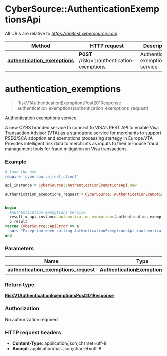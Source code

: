 # CyberSource::AuthenticationExemptionsApi

All URIs are relative to *https://apitest.cybersource.com*

Method | HTTP request | Description
------------- | ------------- | -------------
[**authentication_exemptions**](AuthenticationExemptionsApi.md#authentication_exemptions) | **POST** /risk/v1/authentication-exemptions | Authentication exemptions service


# **authentication_exemptions**
> RiskV1AuthenticationExemptionsPost201Response authentication_exemptions(authentication_exemptions_request)

Authentication exemptions service

A new CYBS branded service to connect to VISA’s REST API to enable Visa Transaction Advisor (VTA) as a standalone service for merchants to support PSD2/SCA adoption and exemptions processing startegy in Europe.VTA Provides intelligent risk data to merchants as inputs to their in-house fraud management tools for fraud mitigation on Visa transactions. 

### Example
```ruby
# load the gem
require 'cybersource_rest_client'

api_instance = CyberSource::AuthenticationExemptionsApi.new

authentication_exemptions_request = CyberSource::AuthenticationExemptionsRequest.new # AuthenticationExemptionsRequest | 


begin
  #Authentication exemptions service
  result = api_instance.authentication_exemptions(authentication_exemptions_request)
  p result
rescue CyberSource::ApiError => e
  puts "Exception when calling AuthenticationExemptionsApi->authentication_exemptions: #{e}"
end
```

### Parameters

Name | Type | Description  | Notes
------------- | ------------- | ------------- | -------------
 **authentication_exemptions_request** | [**AuthenticationExemptionsRequest**](AuthenticationExemptionsRequest.md)|  | 

### Return type

[**RiskV1AuthenticationExemptionsPost201Response**](RiskV1AuthenticationExemptionsPost201Response.md)

### Authorization

No authorization required

### HTTP request headers

 - **Content-Type**: application/json;charset=utf-8
 - **Accept**: application/hal+json;charset=utf-8



